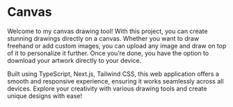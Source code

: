 # Canvas
Welcome to my canvas drawing tool! With this project, you can create stunning drawings directly on a canvas. Whether you want to draw freehand or add custom images, you can upload any image and draw on top of it to personalize it further. Once you’re done, you have the option to download your artwork directly to your device.

Built using 
TypeScript,
Next.js,
Tailwind CSS, 
this web application offers a smooth and responsive experience, ensuring it works seamlessly across all devices. Explore your creativity with various drawing tools and create unique designs with ease!
